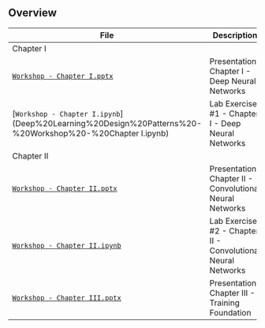 ## Overview

|File       | Description|
|-----------|------------|
| Chapter I ||
| [`Workshop - Chapter I.pptx`](Deep%20Learning%20Design%20Patterns%20-%20Workshop%20-%20Chapter%20I.pptx) |Presentation: Chapter I - Deep Neural Networks  |
| [`Workshop - Chapter I.ipynb`](Deep%20Learning%20Design%20Patterns%20-%20Workshop%20-%20Chapter I.ipynb)|Lab Exercise #1 - Chapter I - Deep Neural Networks|
| Chapter II ||
| [`Workshop - Chapter II.pptx`](Deep%20Learning%20Design%20Patterns%20-%20Workshop%20-%20Chapter%20II.pptx) |Presentation: Chapter II - Convolutional Neural Networks  |
| [`Workshop - Chapter II.ipynb`]()|Lab Exercise #2 - Chapter II - Convolutional Neural Networks|
| [`Workshop - Chapter III.pptx`](Deep%20Learning%20Design%20Patterns%20-%20Workshop%20-%20Chapter%20III.pptx) |Presentation: Chapter III - Training Foundation  |


